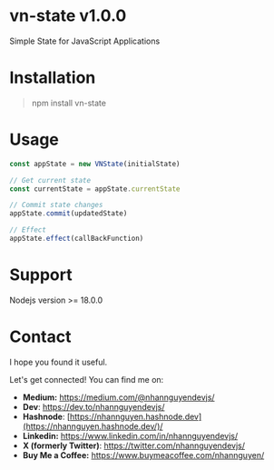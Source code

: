 # vn-state v1.0.0

Simple State for JavaScript Applications


# Installation

> npm install vn-state


# Usage

```JavaScript
const appState = new VNState(initialState)

// Get current state
const currentState = appState.currentState

// Commit state changes
appState.commit(updatedState)

// Effect
appState.effect(callBackFunction)
```


# Support

Nodejs version >= 18.0.0


# Contact

I hope you found it useful.

Let's get connected! You can find me on:
- **Medium:** https://medium.com/@nhannguyendevjs/
- **Dev**: https://dev.to/nhannguyendevjs/
- **Hashnode**: [https://nhannguyen.hashnode.dev](https://nhannguyen.hashnode.dev/)/
- **Linkedin:** https://www.linkedin.com/in/nhannguyendevjs/
- **X (formerly Twitter)**: https://twitter.com/nhannguyendevjs/
- **Buy Me a Coffee:** https://www.buymeacoffee.com/nhannguyen/
